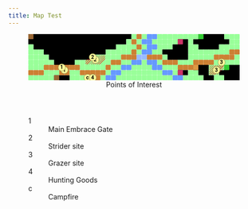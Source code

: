 ```yaml
---
title: Map Test
---
```



<!-- +template map story/iaso/520-embrace svg -->

<!-- map data 9c5f1f3e18758de0e4318301d25e9f0c744cc2809574410e98e98f281785bb17
Map
  Title: All-Mother's Embrace
  Theme: Outdoor
  Scale: 0.25mi per point
;;;;;;;;;;;;;;;;;;;;.r.ww........fffff...   Environment:
;;;;;;;;;;;;;;;;;;;.r.ww.....::.fffffff..   ; mountain
.;;;;;;;;;;;;;;;;....r.ww...:::..ffff....   w river
...;;;;;;;;;;;;.....r.ww..:::::........rr   . grass
....;;;;;;;;222...rrrssrrr.::::.....rrrr.   : tall grass
.....;;;;..222..rr..ww.ww.rrr...rrrr.3...   f forest
...rrr11rr.....r..ww....ww...rrrbbb333fff   r road
rrr...11..rrrrr.ww........ww.::..bb33ffff   s shallows
.....;;;...c4r.ww...........ww....bb..fff   b boulders
                                            
Points of Interest:
1. Main Embrace Gate  (tile: road)
2. Strider site  (tile: grass; overlay: machine site; icon: strider)
3. Grazer site  (tile: grass; overlay: machine site; icon: grazer)
4. Hunting Goods  (icon: merchant)
c. Campfire  (icon: campfire)
-->

<section>
	<figure>
		<svg viewBox="0 0 41 9" xmlns="http://www.w3.org/2000/svg" xmlns:xlink="http://www.w3.org/1999/xlink">
			<style>
				.poi {
					font-family: Roboto, "Open Sans", "Helvetica Neue", Helvetica, Arial, sans-serif;
					font-weight: bold;
					cursor: default;
				}
			</style>
			<defs>
				<rect fill="#dd9944" height="1" id="boulders" rx="0.1" ry="0.1" stroke="none" width="1"><title>boulders</title></rect>
				<rect fill="#33cc33" height="1" id="forest" rx="0.1" ry="0.1" stroke="none" width="1"><title>forest</title></rect>
				<rect fill="#99ff99" height="1" id="grass" rx="0.1" ry="0.1" stroke="none" width="1"><title>grass</title></rect>
				<linearGradient gradientUnits="userSpaceOnUse" id="machine-overlay-gradient" spreadMethod="repeat" x1="0" x2="0.2" y1="0" y2="0.2">
					<stop offset="0%" stop-color="#ff0000ff"></stop>
					<stop offset="50%" stop-color="#ff000000"></stop>
				</linearGradient>
				<rect fill="#996633" height="1" id="mountain" rx="0.1" ry="0.1" stroke="none" width="1"><title>mountain</title></rect>
				<rect fill="#cc8033" height="1" id="road" rx="0.1" ry="0.1" stroke="none" width="1"><title>road</title></rect>
				<rect fill="#6699ff" height="1" id="river" rx="0.1" ry="0.1" stroke="none" width="1"><title>river</title></rect>
				<rect fill="#99bbff" height="1" id="shallows" rx="0.1" ry="0.1" stroke="none" width="1"><title>shallows</title></rect>
				<rect fill="#cc3366" height="1" id="tall-grass" rx="0.1" ry="0.1" stroke="none" width="1"><title>tall grass</title></rect>
				<rect fill="transparent" height="1" id="--background" width="1"></rect>
				<circle fill="#ffff99" id="--poi" r="0.7" stroke="#80804d" stroke-width="0.07"></circle>
			</defs>
			<g class="layer-B">
				<g>
					<path class="forest-box" d="M33,0 L34,0 L35,0 L36,0 L37,0 L38,0 L38,1 L39,1 L39,2 L38,2 L37,2 L37,3 L36,3 L35,3 L34,3 L33,3 L33,2 L32,2 L32,1 L33,1 L33,0 L34,0 z"><title>forest</title></path>
				</g>
				<g>
					<path class="forest-box" d="M38,6 L39,6 L40,6 L41,6 L41,7 L41,8 L41,9 L40,9 L39,9 L38,9 L38,8 L37,8 L37,7 L38,7 L38,6 L39,6 z"><title>forest</title></path>
				</g>
				<g class="grass-squares">
					<use href="#grass" x="26" y="0"></use>
					<use href="#grass" x="27" y="0"></use>
					<use href="#grass" x="28" y="0"></use>
					<use href="#grass" x="29" y="0"></use>
					<use href="#grass" x="30" y="0"></use>
					<use href="#grass" x="31" y="0"></use>
					<use href="#grass" x="32" y="0"></use>
					<use href="#grass" x="38" y="0"></use>
					<use href="#grass" x="39" y="0"></use>
					<use href="#grass" x="40" y="0"></use>
					<use href="#grass" x="24" y="1"></use>
					<use href="#grass" x="25" y="1"></use>
					<use href="#grass" x="26" y="1"></use>
					<use href="#grass" x="27" y="1"></use>
					<use href="#grass" x="28" y="1"></use>
					<use href="#grass" x="31" y="1"></use>
					<use href="#grass" x="39" y="1"></use>
					<use href="#grass" x="40" y="1"></use>
					<use href="#grass" x="25" y="2"></use>
					<use href="#grass" x="26" y="2"></use>
					<use href="#grass" x="27" y="2"></use>
					<use href="#grass" x="31" y="2"></use>
					<use href="#grass" x="32" y="2"></use>
					<use href="#grass" x="37" y="2"></use>
					<use href="#grass" x="38" y="2"></use>
					<use href="#grass" x="39" y="2"></use>
					<use href="#grass" x="40" y="2"></use>
					<use href="#grass" x="24" y="3"></use>
					<use href="#grass" x="25" y="3"></use>
					<use href="#grass" x="31" y="3"></use>
					<use href="#grass" x="32" y="3"></use>
					<use href="#grass" x="33" y="3"></use>
					<use href="#grass" x="34" y="3"></use>
					<use href="#grass" x="35" y="3"></use>
					<use href="#grass" x="36" y="3"></use>
					<use href="#grass" x="37" y="3"></use>
					<use href="#grass" x="38" y="3"></use>
					<use href="#grass" x="31" y="4"></use>
					<use href="#grass" x="32" y="4"></use>
					<use href="#grass" x="33" y="4"></use>
					<use href="#grass" x="34" y="4"></use>
					<use href="#grass" x="35" y="4"></use>
					<use href="#grass" x="29" y="5"></use>
					<use href="#grass" x="30" y="5"></use>
					<use href="#grass" x="31" y="5"></use>
				</g>
				<g class="grass-squares">
					<use href="#grass" x="17" y="2"></use>
					<use href="#grass" x="18" y="2"></use>
					<use href="#grass" x="19" y="2"></use>
					<use href="#grass" x="20" y="2"></use>
					<use href="#grass" x="15" y="3"></use>
					<use href="#grass" x="16" y="3"></use>
					<use href="#grass" x="17" y="3"></use>
					<use href="#grass" x="18" y="3"></use>
					<use href="#grass" x="19" y="3"></use>
					<use href="#grass" x="12" y="4"></use>
					<use href="#grass" x="13" y="4"></use>
					<use href="#grass" x="14" y="4"></use>
					<use href="#grass" x="15" y="4"></use>
					<use href="#grass" x="16" y="4"></use>
					<use href="#grass" x="17" y="4"></use>
					<use href="#grass" x="9" y="5"></use>
					<use href="#grass" x="10" y="5"></use>
					<use href="#grass" x="11" y="5"></use>
					<use href="#grass" x="12" y="5"></use>
					<use href="#grass" x="13" y="5"></use>
					<use href="#grass" x="14" y="5"></use>
					<use href="#grass" x="15" y="5"></use>
					<use href="#grass" x="10" y="6"></use>
					<use href="#grass" x="11" y="6"></use>
					<use href="#grass" x="12" y="6"></use>
					<use href="#grass" x="13" y="6"></use>
					<use href="#grass" x="14" y="6"></use>
				</g>
				<g class="grass-squares">
					<use href="#grass" x="0" y="3"></use>
					<use href="#grass" x="1" y="3"></use>
					<use href="#grass" x="2" y="3"></use>
					<use href="#grass" x="0" y="4"></use>
					<use href="#grass" x="1" y="4"></use>
					<use href="#grass" x="2" y="4"></use>
					<use href="#grass" x="3" y="4"></use>
					<use href="#grass" x="0" y="5"></use>
					<use href="#grass" x="1" y="5"></use>
					<use href="#grass" x="2" y="5"></use>
					<use href="#grass" x="3" y="5"></use>
					<use href="#grass" x="4" y="5"></use>
					<use href="#grass" x="0" y="6"></use>
					<use href="#grass" x="1" y="6"></use>
					<use href="#grass" x="2" y="6"></use>
				</g>
				<g class="grass-squares">
					<use href="#grass" x="36" y="5"></use>
					<use href="#grass" x="37" y="5"></use>
					<use href="#grass" x="38" y="5"></use>
					<use href="#grass" x="39" y="5"></use>
					<use href="#grass" x="40" y="5"></use>
					<use href="#grass" x="35" y="6"></use>
					<use href="#grass" x="36" y="6"></use>
					<use href="#grass" x="37" y="6"></use>
					<use href="#grass" x="35" y="7"></use>
					<use href="#grass" x="36" y="7"></use>
					<use href="#grass" x="36" y="8"></use>
					<use href="#grass" x="37" y="8"></use>
				</g>
				<g class="grass-squares"><use href="#grass" x="19" y="5"></use></g>
				<g class="grass-squares">
					<use href="#grass" x="20" y="6"></use>
					<use href="#grass" x="21" y="6"></use>
					<use href="#grass" x="22" y="6"></use>
					<use href="#grass" x="23" y="6"></use>
					<use href="#grass" x="18" y="7"></use>
					<use href="#grass" x="19" y="7"></use>
					<use href="#grass" x="20" y="7"></use>
					<use href="#grass" x="21" y="7"></use>
					<use href="#grass" x="22" y="7"></use>
					<use href="#grass" x="23" y="7"></use>
					<use href="#grass" x="24" y="7"></use>
					<use href="#grass" x="25" y="7"></use>
					<use href="#grass" x="17" y="8"></use>
					<use href="#grass" x="18" y="8"></use>
					<use href="#grass" x="19" y="8"></use>
					<use href="#grass" x="20" y="8"></use>
					<use href="#grass" x="21" y="8"></use>
					<use href="#grass" x="22" y="8"></use>
					<use href="#grass" x="23" y="8"></use>
					<use href="#grass" x="24" y="8"></use>
					<use href="#grass" x="25" y="8"></use>
					<use href="#grass" x="26" y="8"></use>
					<use href="#grass" x="27" y="8"></use>
				</g>
				<g class="grass-squares"><use href="#grass" x="17" y="6"></use></g>
				<g class="grass-squares">
					<use href="#grass" x="27" y="6"></use>
					<use href="#grass" x="28" y="6"></use>
					<use href="#grass" x="28" y="7"></use>
				</g>
				<g class="grass-squares">
					<use href="#grass" x="4" y="7"></use>
					<use href="#grass" x="5" y="7"></use>
					<use href="#grass" x="0" y="8"></use>
					<use href="#grass" x="1" y="8"></use>
					<use href="#grass" x="2" y="8"></use>
					<use href="#grass" x="3" y="8"></use>
					<use href="#grass" x="4" y="8"></use>
				</g>
				<g class="grass-squares">
					<use href="#grass" x="9" y="7"></use>
					<use href="#grass" x="8" y="8"></use>
					<use href="#grass" x="9" y="8"></use>
					<use href="#grass" x="10" y="8"></use>
				</g>
				<g class="grass-squares">
					<use href="#grass" x="32" y="7"></use>
					<use href="#grass" x="30" y="8"></use>
					<use href="#grass" x="31" y="8"></use>
					<use href="#grass" x="32" y="8"></use>
					<use href="#grass" x="33" y="8"></use>
				</g>
				<g>
					<path class="mountain-box" d="M0,0 L1,0 L2,0 L3,0 L4,0 L5,0 L6,0 L7,0 L8,0 L9,0 L10,0 L11,0 L12,0 L13,0 L14,0 L15,0 L16,0 L17,0 L18,0 L19,0 L20,0 L20,1 L19,1 L19,2 L18,2 L17,2 L17,3 L16,3 L15,3 L15,4 L14,4 L13,4 L12,4 L12,5 L11,5 L10,5 L9,5 L9,6 L8,6 L7,6 L6,6 L5,6 L5,5 L4,5 L4,4 L3,4 L3,3 L2,3 L1,3 L1,2 L0,2 L0,1 L0,0 L1,0 z"><title>mountain</title></path>
				</g>
				<g>
					<path class="mountain-box" d="M5,8 L6,8 L7,8 L8,8 L8,9 L7,9 L6,9 L5,9 L5,8 L6,8 z"><title>mountain</title></path>
				</g>
				<g class="road-squares">
					<use href="#road" x="20" y="1"></use>
					<use href="#road" x="21" y="2"></use>
					<use href="#road" x="20" y="3"></use>
					<use href="#road" x="18" y="4"></use>
					<use href="#road" x="19" y="4"></use>
					<use href="#road" x="20" y="4"></use>
					<use href="#road" x="16" y="5"></use>
					<use href="#road" x="17" y="5"></use>
					<use href="#road" x="3" y="6"></use>
					<use href="#road" x="4" y="6"></use>
					<use href="#road" x="5" y="6"></use>
					<use href="#road" x="6" y="6"></use>
					<use href="#road" x="7" y="6"></use>
					<use href="#road" x="8" y="6"></use>
					<use href="#road" x="9" y="6"></use>
					<use href="#road" x="15" y="6"></use>
					<use href="#road" x="0" y="7"></use>
					<use href="#road" x="1" y="7"></use>
					<use href="#road" x="2" y="7"></use>
					<use href="#road" x="6" y="7"></use>
					<use href="#road" x="7" y="7"></use>
					<use href="#road" x="10" y="7"></use>
					<use href="#road" x="11" y="7"></use>
					<use href="#road" x="12" y="7"></use>
					<use href="#road" x="13" y="7"></use>
					<use href="#road" x="14" y="7"></use>
					<use href="#road" x="13" y="8"></use>
				</g>
				<g class="road-squares">
					<use href="#road" x="40" y="3"></use>
					<use href="#road" x="23" y="4"></use>
					<use href="#road" x="24" y="4"></use>
					<use href="#road" x="25" y="4"></use>
					<use href="#road" x="36" y="4"></use>
					<use href="#road" x="37" y="4"></use>
					<use href="#road" x="38" y="4"></use>
					<use href="#road" x="39" y="4"></use>
					<use href="#road" x="26" y="5"></use>
					<use href="#road" x="27" y="5"></use>
					<use href="#road" x="28" y="5"></use>
					<use href="#road" x="32" y="5"></use>
					<use href="#road" x="33" y="5"></use>
					<use href="#road" x="34" y="5"></use>
					<use href="#road" x="35" y="5"></use>
					<use href="#road" x="29" y="6"></use>
					<use href="#road" x="30" y="6"></use>
					<use href="#road" x="31" y="6"></use>
				</g>
				<g>
					<path class="tall-grass-box" d="M29,1 L30,1 L31,1 L31,2 L31,3 L31,4 L31,5 L30,5 L29,5 L28,5 L27,5 L27,4 L26,4 L26,3 L27,3 L28,3 L28,2 L29,2 L29,1 L30,1 z"><title>tall grass</title></path>
				</g>
				<g>
					<path class="tall-grass-box" d="M29,7 L30,7 L31,7 L31,8 L30,8 L29,8 L29,7 L30,7 z"><title>tall grass</title></path>
				</g>
				<use href="#mountain" x="0" y="0"></use>
				<use href="#grass" x="20" y="0"></use>
				<use href="#road" x="21" y="0"></use>
				<use href="#grass" x="22" y="0"></use>
				<use href="#river" x="23" y="0"></use>
				<use href="#river" x="24" y="0"></use>
				<use href="#grass" x="25" y="0"></use>
				<use href="#forest" x="33" y="0"></use>
				<use href="#grass" x="19" y="1"></use>
				<use href="#grass" x="21" y="1"></use>
				<use href="#river" x="22" y="1"></use>
				<use href="#river" x="23" y="1"></use>
				<use href="#tall-grass" x="29" y="1"></use>
				<use href="#grass" x="0" y="2"></use>
				<use href="#grass" x="22" y="2"></use>
				<use href="#river" x="23" y="2"></use>
				<use href="#river" x="24" y="2"></use>
				<use href="#grass" x="21" y="3"></use>
				<use href="#river" x="22" y="3"></use>
				<use href="#river" x="23" y="3"></use>
				<use href="#road" x="39" y="3"></use>
				<use href="#shallows" x="21" y="4"></use>
				<use href="#shallows" x="22" y="4"></use>
				<use href="#grass" x="26" y="4"></use>
				<use href="#grass" x="40" y="4"></use>
				<use href="#grass" x="18" y="5"></use>
				<use href="#river" x="20" y="5"></use>
				<use href="#river" x="21" y="5"></use>
				<use href="#grass" x="22" y="5"></use>
				<use href="#river" x="23" y="5"></use>
				<use href="#river" x="24" y="5"></use>
				<use href="#grass" x="25" y="5"></use>
				<use href="#grass" x="16" y="6"></use>
				<use href="#river" x="18" y="6"></use>
				<use href="#river" x="19" y="6"></use>
				<use href="#river" x="24" y="6"></use>
				<use href="#river" x="25" y="6"></use>
				<use href="#grass" x="26" y="6"></use>
				<use href="#forest" x="38" y="6"></use>
				<use href="#grass" x="3" y="7"></use>
				<use href="#grass" x="8" y="7"></use>
				<use href="#grass" x="15" y="7"></use>
				<use href="#river" x="16" y="7"></use>
				<use href="#river" x="17" y="7"></use>
				<use href="#river" x="26" y="7"></use>
				<use href="#river" x="27" y="7"></use>
				<use href="#tall-grass" x="29" y="7"></use>
				<use href="#grass" x="31" y="7"></use>
				<use href="#mountain" x="5" y="8"></use>
				<use href="#grass" x="14" y="8"></use>
				<use href="#river" x="15" y="8"></use>
				<use href="#river" x="16" y="8"></use>
				<use href="#river" x="28" y="8"></use>
				<use href="#river" x="29" y="8"></use>
			</g>
			<g class="layer-O">
				<g>
					<path class="boulders-box" d="M32,6 L33,6 L34,6 L35,6 L35,7 L35,8 L36,8 L36,9 L35,9 L34,9 L34,8 L33,8 L33,7 L32,7 L32,6 L33,6 z"><title>boulders</title></path>
				</g>
				<path class="machine-site-overlay" d="M13.1,4.1 L14.9,4.1 L14.9,4.9 L13.9,5.9 L11.1,5.9 L11.1,5.1 z" fill="url(#machine-overlay-gradient)"><title>machine site</title></path>
				<path class="machine-site-overlay" d="M35.1,6.1 L37.9,6.1 L37.9,6.9 L36.9,7.9 L35.1,7.9 z" fill="url(#machine-overlay-gradient)"><title>machine site</title></path>
				<use href="#machine-site" x="12" y="4"></use>
				<use href="#machine-site" x="37" y="5"></use>
				<use href="#boulders" x="32" y="6"></use>
			</g>
			<g class="layer-P">
				<g>
					<title>Strider site</title>
					<use href="#--poi" x="13" y="5"></use>
					<text class="poi" dominant-baseline="middle" fill="#000000" font-size="1px" text-anchor="middle" x="12.975" y="5.05">2</text>
				</g>
				<g>
					<title>Grazer site</title>
					<use href="#--poi" x="36.5" y="7"></use>
					<text class="poi" dominant-baseline="middle" fill="#000000" font-size="1px" text-anchor="middle" x="36.475" y="7.05">3</text>
				</g>
				<g>
					<title>Main Embrace Gate</title>
					<use href="#--poi" x="7" y="7"></use>
					<text class="poi" dominant-baseline="middle" fill="#000000" font-size="1px" text-anchor="middle" x="6.975" y="7.05">1</text>
				</g>
				<use href="#grass" x="12" y="4"></use>
				<g>
					<title>Strider site</title>
					<use href="#--poi" x="12.5" y="4.5"></use>
					<text class="poi" dominant-baseline="middle" fill="#000000" font-size="1px" text-anchor="middle" x="12.475" y="4.55">2</text>
				</g>
				<use href="#grass" x="37" y="5"></use>
				<g>
					<title>Grazer site</title>
					<use href="#--poi" x="37.5" y="5.5"></use>
					<text class="poi" dominant-baseline="middle" fill="#000000" font-size="1px" text-anchor="middle" x="37.475" y="5.55">3</text>
				</g>
				<use href="#road" x="6" y="6"></use>
				<g>
					<title>Main Embrace Gate</title>
					<use href="#--poi" x="6.5" y="6.5"></use>
					<text class="poi" dominant-baseline="middle" fill="#000000" font-size="1px" text-anchor="middle" x="6.475" y="6.55">1</text>
				</g>
				<use href="#--background" x="11" y="8"></use>
				<g>
					<title>Campfire</title>
					<use href="#--poi" x="11.5" y="8.5"></use>
					<text class="poi" dominant-baseline="middle" fill="#000000" font-size="1px" text-anchor="middle" x="11.475" y="8.55">c</text>
				</g>
				<use href="#--background" x="12" y="8"></use>
				<g>
					<title>Hunting Goods</title>
					<use href="#--poi" x="12.5" y="8.5"></use>
					<text class="poi" dominant-baseline="middle" fill="#000000" font-size="1px" text-anchor="middle" x="12.475" y="8.55">4</text>
				</g>
			</g>
		</svg>
		<figcaption class="points-of-interest avoid-break-before">
			<header>Points of Interest</header>
			<dl>
				<div class="detailed">
					<dt class="poi-id">1</dt>
					<dd class="poi-title"><span class="poi-title">Main Embrace Gate</span></dd>
				</div>
				<div class="detailed">
					<dt class="poi-id">2</dt>
					<dd class="poi-title"><span class="poi-title">Strider site</span></dd>
				</div>
				<div class="detailed">
					<dt class="poi-id">3</dt>
					<dd class="poi-title"><span class="poi-title">Grazer site</span></dd>
				</div>
				<div class="detailed">
					<dt class="poi-id">4</dt>
					<dd class="poi-title"><span class="poi-title">Hunting Goods</span></dd>
				</div>
				<div class="detailed">
					<dt class="poi-id">c</dt>
					<dd class="poi-title"><span class="poi-title">Campfire</span></dd>
				</div>
			</dl>
		</figcaption>
	</figure>
</section>

<!-- -template map story/iaso/520-embrace svg -->
